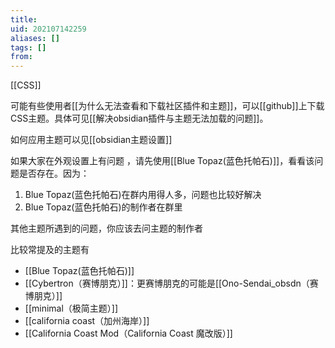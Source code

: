```yaml
---
title: 
uid: 202107142259
aliases: []
tags: []
from: 
---
```

[[CSS]]

可能有些使用者[[为什么无法查看和下载社区插件和主题]]，可以[[github]]上下载CSS主题。具体可见[[解决obsidian插件与主题无法加载的问题]]。

如何应用主题可以见[[obsidian主题设置]]

如果大家在外观设置上有问题 ，请先使用[[Blue Topaz(蓝色托帕石)]]，看看该问题是否存在。因为：
1. Blue Topaz(蓝色托帕石)在群内用得人多，问题也比较好解决
2. Blue Topaz(蓝色托帕石)的制作者在群里

其他主题所遇到的问题，你应该去问主题的制作者

比较常提及的主题有
- [[Blue Topaz(蓝色托帕石)]]
- [[Cybertron（赛博朋克）]]：更赛博朋克的可能是[[Ono-Sendai_obsdn（赛博朋克）]]
- [[minimal（极简主题）]]
- [[california coast（加州海岸）]]
- [[California Coast Mod（California Coast 魔改版）]]
